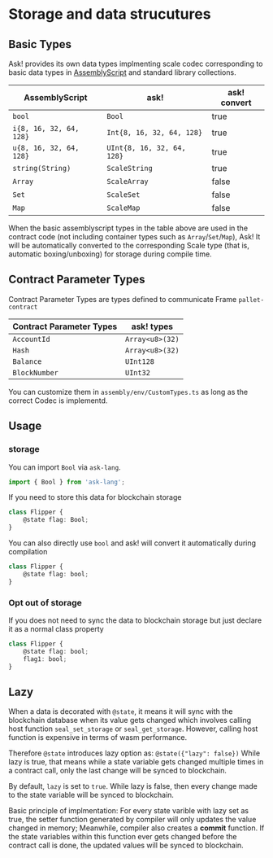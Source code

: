 # Storage and data strucutures

## Basic Types
Ask! provides its own data types implmenting scale codec corresponding to basic data types in [AssemblyScript](https://www.assemblyscript.org/) and standard library collections.

| AssemblyScript      | ask! |ask! convert |
| ----------- | ----------- |----------- |
| `bool`      | `Bool`       |true |
| `i{8, 16, 32, 64, 128}`   | `Int{8, 16, 32, 64, 128}`        |true |
| `u{8, 16, 32, 64, 128}`   | `UInt{8, 16, 32, 64, 128}`        |true |
| `string(String)`   | `ScaleString`        |true |
| `Array`   | `ScaleArray`        |false |
| `Set`   | `ScaleSet`        |false |
| `Map`   | `ScaleMap`        |false |



When the basic assemblyscript types in the table above are used in the contract code (not including container types such as `Array`/`Set`/`Map`), Ask! It will be automatically converted to the corresponding Scale type (that is, automatic boxing/unboxing) for storage during compile time.

## Contract Parameter Types
Contract Parameter Types are types defined to communicate Frame `pallet-contract`

| Contract Parameter Types      | ask! types |
| ----------- | ----------- |
| `AccountId`      | `Array<u8>(32)`       |
| `Hash`   |  `Array<u8>(32)`        |
| `Balance`   |  `UInt128`        |
| `BlockNumber`   |  `UInt32`        |

 You can customize them in `assembly/env/CustomTypes.ts` as long as the correct Codec is implementd.

## Usage
### storage
You can import `Bool` via `ask-lang`.
```ts
import { Bool } from 'ask-lang';
```
If you need to store this data for blockchain storage
```typescript
class Flipper {
    @state flag: Bool;
}
```

You can also directly use `bool` and ask! will convert it automatically during compilation
```typescript
class Flipper {
    @state flag: bool;
}
```
### Opt out of storage
If you does not need to sync the data to blockchain storage but just declare it as a normal class property

```typescript
class Flipper {
    @state flag: bool;
    flag1: bool;
}
```

## Lazy 
When a data is decorated with `@state`, it means it will sync with the blockchain database when its value gets changed which involves calling host function `seal_set_storage` or `seal_get_storage`. However, calling host function is expensive in terms of wasm performance.

Therefore `@state` introduces lazy option as: `@state({"lazy": false})` While lazy is true, that means while a state variable gets changed multiple times in a contract call, only the last change will be synced to blockchain.   

By default, `lazy` is set to `true`. While lazy is false, then every change made to the state variable will be synced to blockchain.

Basic principle of implmentation: For every state varible with lazy set as true, the setter function generated by compiler will only updates the value changed in memory; Meanwhile, compiler also creates a __commit__ function. If the state variables within this function ever gets changed before the contract call is done, the updated values will be synced to blockchain.

